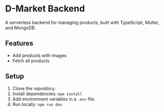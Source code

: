 # D-Market Backend

A serverless backend for managing products, built with TypeScript, Multer, and MongoDB.

## Features

- Add products with images
- Fetch all products

## Setup

1. Clone the repository.
2. Install dependencies: `npm install`
3. Add environment variables in a `.env` file.
4. Run locally: `npm run dev`
